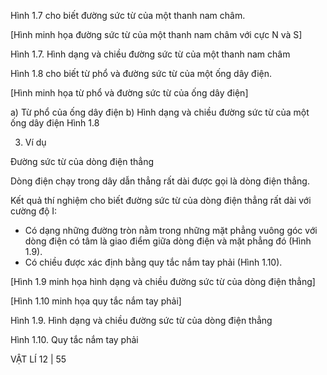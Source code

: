 Hình 1.7 cho biết đường sức từ của một thanh nam châm.

[Hình minh họa đường sức từ của một thanh nam châm với cực N và S]

Hình 1.7. Hình dạng và chiều đường sức từ của một thanh nam châm

Hình 1.8 cho biết từ phổ và đường sức từ của một ống dây điện.

[Hình minh họa từ phổ và đường sức từ của ống dây điện]

a) Từ phổ của ống dây điện    b) Hình dạng và chiều đường sức từ 
                               của một ống dây điện
Hình 1.8

3. Ví dụ

Đường sức từ của dòng điện thẳng

Dòng điện chạy trong dây dẫn thẳng rất dài được gọi là dòng điện thẳng.

Kết quả thí nghiệm cho biết đường sức từ của dòng điện thẳng rất dài với cường độ I:
+ Có dạng những đường tròn nằm trong những mặt phẳng vuông góc với dòng điện có tâm là giao điểm giữa dòng điện và mặt phẳng đó (Hình 1.9).
+ Có chiều được xác định bằng quy tắc nắm tay phải (Hình 1.10).

[Hình 1.9 minh họa hình dạng và chiều đường sức từ của dòng điện thẳng]

[Hình 1.10 minh họa quy tắc nắm tay phải]

Hình 1.9. Hình dạng và chiều đường sức từ của dòng điện thẳng

Hình 1.10. Quy tắc nắm tay phải

VẬT LÍ 12 | 55